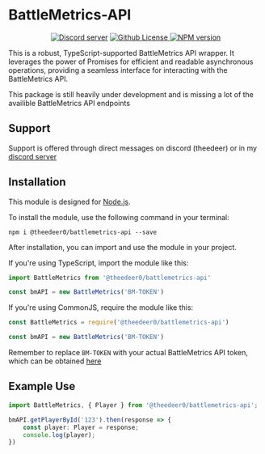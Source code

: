 # BattleMetrics-API

<div align="center">
  <p>
    <a href="https://discord.gg/8rFdXNX8"><img src="https://img.shields.io/discord/1186098831151091712" alt="Discord server" /></a>
    <a href="https://github.com/TheeDeer0/BattleMetrics-API"><img src="https://img.shields.io/github/license/TheeDeer0/BattleMetrics-API" alt="Github License">
    <a href="https://www.npmjs.com/package/@theedeer0/battlemetrics-api"><img src="https://img.shields.io/npm/v/%40theedeer0%2Fbattlemetrics-api" alt="NPM version" /></a>
  </p>
</div>

This is a robust, TypeScript-supported BattleMetrics API wrapper. It leverages the power of Promises for efficient and readable asynchronous operations, providing a seamless interface for interacting with the BattleMetrics API.

This package is still heavily under development and is missing a lot of the availible BattleMetrics API endpoints

## Support

Support is offered through direct messages on discord (theedeer) or in my [discord server](https://discord.gg/8rFdXNX8)

## Installation

This module is designed for [Node.js](https://nodejs.org/en/).

To install the module, use the following command in your terminal:

``` 
npm i @theedeer0/battlemetrics-api --save
```
After installation, you can import and use the module in your project.

If you're using TypeScript, import the module like this:
``` ts
import BattleMetrics from '@theedeer0/battlemetrics-api'

const bmAPI = new BattleMetrics('BM-TOKEN')
```
If you're using CommonJS, require the module like this:
``` js
const BattleMetrics = require('@theedeer0/battlemetrics-api')

const bmAPI = new BattleMetrics('BM-TOKEN')
```

Remember to replace `BM-TOKEN` with your actual BattleMetrics API token, which can be obtained [here](https://www.battlemetrics.com/developers)


## Example Use

``` ts
import BattleMetrics, { Player } from '@theedeer0/battlemetrics-api';

bmAPI.getPlayerById('123').then(response => {
    const player: Player = response;
    console.log(player);
})
```